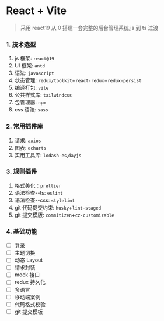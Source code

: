# React + Vite

> 采用 react19 从 0 搭建一套完整的后台管理系统,js 到 ts 过渡

### 1. 技术选型

1. js 框架: `react@19`
2. UI 框架: `antd`
3. 语法: `javascript`
4. 状态管理: `redux/toolkit`+`react-redux`+`redux-persist`
5. 编译打包: `vite`
6. 公共样式库: `tailwindcss`
7. 包管理器: `npm`
8. css 语法: `sass`

### 2. 常用插件库

1. 请求: `axios`
2. 图表: `echarts`
3. 实用工具库: `lodash-es`,`dayjs`

### 3. 规则插件

1. 格式美化：`prettier`
2. 语法检查--ts: `eslint`
3. 语法检查--css: `stylelint`
4. git 代码提交约束: `husky`+`lint-staged`
5. git 提交模版: `commitizen`+`cz-customizable`

### 4. 基础功能

- [ ] 登录
- [ ] 主题切换
- [ ] 动态 Layout
- [ ] 请求封装
- [ ] mock 接口
- [ ] redux 持久化
- [ ] 多语言
- [ ] 移动端案例
- [ ] 代码格式校验
- [ ] git 提交模板
